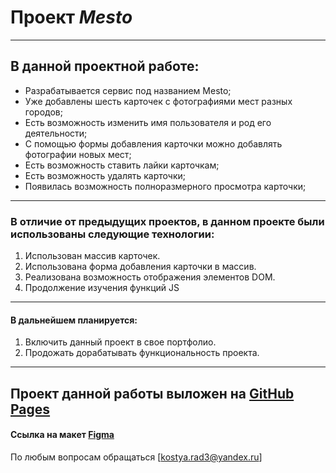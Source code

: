 # Проект ***Mesto***
------
## В данной проектной работе:
* Разрабатывается сервис под названием Mesto;
* Уже добавлены шесть карточек с фотографиями мест разных городов;
* Есть возможность изменить имя пользователя и род его деятельности;
* С помощью формы добавления карточки можно добавлять фотографии новых мест;
* Есть возможность ставить лайки карточкам;
* Есть возможность удалять карточки;
* Появилась возможность полноразмерного просмотра карточки;
------
### В отличие от предыдущих проектов, в данном проекте были использованы следующие технологии:
1. Использован массив карточек.
2. Использована форма добавления карточки в массив.
3. Реализована возможность отображения элементов DOM.
4. Продолжение изучения функций JS
------
#### В дальнейшем планируется:
1. Включить данный проект в свое портфолио.
2. Продожать дорабатывать функциональность проекта.
------

Проект данной работы выложен на [GitHub Pages](https://kostyarad3.github.io/mesto/ "GitHub Pages")
------
#### Ссылка на макет [Figma](https://www.figma.com/file/bjyvbKKJN2naO0ucURl2Z0/JavaScript.-Sprint-5?node-id=0%3A1 "Макет Figma")


По любым вопросам обращаться [kostya.rad3@yandex.ru]

